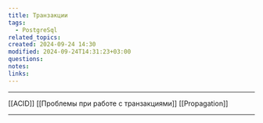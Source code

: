 ```yaml
---
title: Транзакции
tags:
  - PostgreSql
related_topics: 
created: 2024-09-24 14:30
modified: 2024-09-24T14:31:23+03:00
questions: 
notes: 
links: 
---
```


----
[[ACID]]
[[Проблемы при работе с транзакциями]]
[[Propagation]]

----